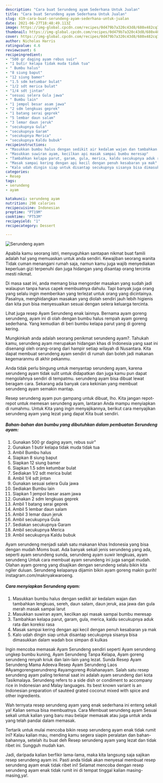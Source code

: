 ```yaml
---
description: "Cara buat Serundeng ayam Sederhana Untuk Jualan"
title: "Cara buat Serundeng ayam Sederhana Untuk Jualan"
slug: 419-cara-buat-serundeng-ayam-sederhana-untuk-jualan
date: 2021-06-27T18:48:49.113Z
image: https://img-global.cpcdn.com/recipes/0d479b7a320c43d8/680x482cq70/serundeng-ayam-foto-resep-utama.jpg
thumbnail: https://img-global.cpcdn.com/recipes/0d479b7a320c43d8/680x482cq70/serundeng-ayam-foto-resep-utama.jpg
cover: https://img-global.cpcdn.com/recipes/0d479b7a320c43d8/680x482cq70/serundeng-ayam-foto-resep-utama.jpg
author: Nicholas Harris
ratingvalue: 4.6
reviewcount: 6
recipeingredient:
- "500 gr daging ayam rebus suir"
- "1 butir kelapa tidak muda tidak tua"
- " Bumbu halus"
- "8 siung baput"
- "12 siung bamer"
- "1.5 sdm ketumbar bulat"
- "1/2 sdt merica bulat"
- "1/4 sdt jintan"
- "sesuai selera Gula jawa"
- " Bumbu lain"
- "1 jempol besar asam jawa"
- "2 sdm lengkuas geprek"
- "1 batang serai geprek"
- "5 lembar daun salam"
- "3 lemar daun jeruk"
- "secukupnya Gula"
- "secukupnya Garam"
- "secukupnya Merica"
- "secukupnya Kaldu bubuk"
recipeinstructions:
- "Masukkan bumbu halus dengan sedikit air kedalam wajan dan tambahkan lengkuas, sereh, daun salam, daun jeruk, asa jawa dan gula merah masak sampai larut"
- "Masukkan suwiran ayam, kecilkan api masak sampai bumbu meresap"
- "Tambahkan kelapa parut, garam, gula, merica, kaldu secukupnya aduk rata dan koreksi rasa"
- "Masak sampai kering dengan api kecil dengan penuh kesabaran ya mak"
- "Kalo udah dingin siap untuk disantap secukupnya sisanya bisa dimasukkan dalam wadah box simpan di kulkas"
categories:
- Resep
tags:
- serundeng
- ayam

katakunci: serundeng ayam 
nutrition: 298 calories
recipecuisine: Indonesian
preptime: "PT19M"
cooktime: "PT53M"
recipeyield: "1"
recipecategory: Dessert

---
```



![Serundeng ayam](https://img-global.cpcdn.com/recipes/0d479b7a320c43d8/680x482cq70/serundeng-ayam-foto-resep-utama.jpg)

Apabila kamu seorang istri, menyuguhkan santapan nikmat buat famili adalah hal yang memuaskan untuk anda sendiri. Kewajiban seorang  wanita Tidak cuman menangani rumah saja, namun kamu juga wajib menyediakan keperluan gizi terpenuhi dan juga hidangan yang disantap orang tercinta mesti nikmat.

Di masa  saat ini, anda memang bisa mengorder masakan yang sudah jadi walaupun tanpa harus capek membuatnya dahulu. Tapi banyak juga orang yang selalu ingin memberikan yang terlezat untuk orang yang dicintainya. Pasalnya, menghidangkan masakan yang diolah sendiri jauh lebih higienis dan kita pun bisa menyesuaikan sesuai dengan selera keluarga tercinta. 

Lihat juga resep Ayam Serundeng enak lainnya. Bernama ayam goreng serundeng, ayam ini di olah dengan bumbu halus rempah ayam goreng sederhana. Yang kemudian di beri bumbu kelapa parut yang di goreng kering.

Mungkinkah anda adalah seorang penikmat serundeng ayam?. Tahukah kamu, serundeng ayam merupakan hidangan khas di Indonesia yang saat ini disenangi oleh orang-orang dari hampir setiap wilayah di Nusantara. Kita dapat membuat serundeng ayam sendiri di rumah dan boleh jadi makanan kegemaranmu di akhir pekanmu.

Anda tidak perlu bingung untuk menyantap serundeng ayam, karena serundeng ayam tidak sulit untuk didapatkan dan juga kamu pun dapat mengolahnya sendiri di tempatmu. serundeng ayam bisa dibuat lewat beragam cara. Sekarang ada banyak cara kekinian yang membuat serundeng ayam semakin mantap.

Resep serundeng ayam pun gampang untuk dibuat, lho. Kita jangan repot-repot untuk memesan serundeng ayam, lantaran Anda mampu menyiapkan di rumahmu. Untuk Kita yang ingin menyajikannya, berikut cara menyajikan serundeng ayam yang lezat yang dapat Kita buat sendiri.

<!--inarticleads1-->

##### Bahan-bahan dan bumbu yang dibutuhkan dalam pembuatan Serundeng ayam:

1. Gunakan 500 gr daging ayam, rebus suir&#34;
1. Gunakan 1 butir kelapa tidak muda tidak tua
1. Ambil  Bumbu halus
1. Siapkan 8 siung baput
1. Siapkan 12 siung bamer
1. Siapkan 1.5 sdm ketumbar bulat
1. Sediakan 1/2 sdt merica bulat
1. Ambil 1/4 sdt jintan
1. Gunakan sesuai selera Gula jawa
1. Sediakan  Bumbu lain
1. Siapkan 1 jempol besar asam jawa
1. Gunakan 2 sdm lengkuas geprek
1. Ambil 1 batang serai geprek
1. Ambil 5 lembar daun salam
1. Ambil 3 lemar daun jeruk
1. Ambil secukupnya Gula
1. Sediakan secukupnya Garam
1. Ambil secukupnya Merica
1. Ambil secukupnya Kaldu bubuk


Ayam serundeng menjadi salah satu makanan khas Indonesia yang bisa dengan mudah Moms buat. Ada banyak sekali jenis serundeng yang ada, seperti ayam serundeng sunda, serundeng ayam suwir lengkuas, ayam serundeng Untuk cara membuat ayam serundeng ini juga sangat mudah. Olahan ayam goreng yang disajikan dengan serundeng selalu bikin kita ngiler duluan. Serundeng kelapanya dijamin bikin ayam goreng makin gurih! instagram.com/maknyakwaroeng. 

<!--inarticleads2-->

##### Cara menyiapkan Serundeng ayam:

1. Masukkan bumbu halus dengan sedikit air kedalam wajan dan tambahkan lengkuas, sereh, daun salam, daun jeruk, asa jawa dan gula merah masak sampai larut
1. Masukkan suwiran ayam, kecilkan api masak sampai bumbu meresap
1. Tambahkan kelapa parut, garam, gula, merica, kaldu secukupnya aduk rata dan koreksi rasa
1. Masak sampai kering dengan api kecil dengan penuh kesabaran ya mak
1. Kalo udah dingin siap untuk disantap secukupnya sisanya bisa dimasukkan dalam wadah box simpan di kulkas


Ingin mencoba memasak Ayam Serundeng sendiri seperti Ayam serundeng ungkep bumbu kuning, Ayam Serundeng Tanpa Kelapa, Ayam goreng serundeng renyah kriuk dan lain-lain yang lezat. Sunda Resep Ayam Serundeng Mama Adeeva Resep Ayam Serundeng Laos #Ayamgorengserundreng #ayamgoreng #olahanayam. Salah satu resep serundeng ayam paling terkenal saat ini adalah ayam serundeng dari kota Tasikmalaya. Serundeng refers to a side dish or condiment to accompany rice in Indonesian and Malay languages. Its best known variant is an Indonesian preparation of sautéed grated coconut mixed with spice and other ingredients. 

Wah ternyata resep serundeng ayam yang enak sederhana ini enteng sekali ya! Kalian semua bisa membuatnya. Cara Membuat serundeng ayam Sesuai sekali untuk kalian yang baru mau belajar memasak atau juga untuk anda yang telah pandai dalam memasak.

Tertarik untuk mulai mencoba bikin resep serundeng ayam enak tidak rumit ini? Kalau kalian mau, mending kamu segera siapin peralatan dan bahan-bahannya, setelah itu buat deh Resep serundeng ayam yang lezat dan tidak ribet ini. Sungguh mudah kan. 

Jadi, daripada kalian berfikir lama-lama, maka kita langsung saja sajikan resep serundeng ayam ini. Pasti anda tiidak akan menyesal membuat resep serundeng ayam enak tidak ribet ini! Selamat mencoba dengan resep serundeng ayam enak tidak rumit ini di tempat tinggal kalian masing-masing,ya!.

